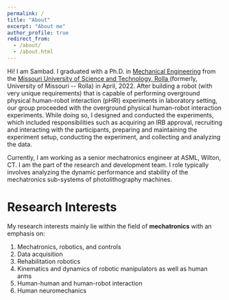 ```yaml
---
permalink: /
title: "About"
excerpt: "About me"
author_profile: true
redirect_from: 
  - /about/
  - /about.html
---
```


Hi! I am Sambad. I graduated with a Ph.D. in [Mechanical Engineering](https://mae.mst.edu/) from the [Missouri University of Science and Technology, Rolla ](https://www.mst.edu/)(formerly, University of Missouri -- Rolla) in April, 2022. After building a robot (with very unique requirements) that is capable of performing overground physical human-robot interaction (pHRI) experiments in laboratory setting, our group proceeded with the overground physical human-robot interaction experiments. While doing so, I designed and conducted the experiments, which included responsibilities such as acquiring an IRB approval, recruiting and interacting with the participants, preparing and maintaining the experiment setup, conducting the experiment, and collecting and analyzing the data.

Currently, I am working as a senior mechatronics engineer at ASML, Wilton, CT. I am the part of the research and development team. I role typically involves analyzing the dynamic performance and stability of the mechatronics sub-systems of photolithography machines.


<on preparing manuscripts to report the results obtained from the pionering overground pHRI experiments.>

# Research Interests

My research interests mainly lie within the field of **mechatronics** with an emphasis on: 
1. Mechatronics, robotics, and controls
2. Data acquisition
3. Rehabilitation robotics
4. Kinematics and dynamics of robotic manipulators as well as human arms
5. Human-human and human-robot interaction
6. Human neuromechanics 
